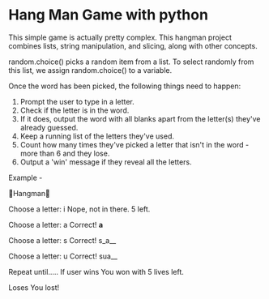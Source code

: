 # Hang Man Game with python
This simple game is actually pretty complex. This hangman project combines lists, string manipulation, and slicing, along with other concepts.

 random.choice() picks a random item from a list. To select randomly from this list, we assign random.choice() to a variable.

 Once the word has been picked, the following things need to happen:

1. Prompt the user to type in a letter.
2. Check if the letter is in the word.
3. If it does, output the word with all blanks apart from the letter(s) they've already guessed.
4. Keep a running list of the letters they've used.
5. Count how many times they've picked a letter that isn't in the word - more than 6 and they lose.
6. Output a 'win' message if they reveal all the letters.


Example - 

🌟Hangman🌟

Choose a letter: i
Nope, not in there.
5 left.

Choose a letter: a
Correct!
__a__

Choose a letter: s
Correct!
s_a__

Choose a letter: u
Correct!
sua__

Repeat until.....
If user wins
You won with 5 lives left.

Loses
You lost!
